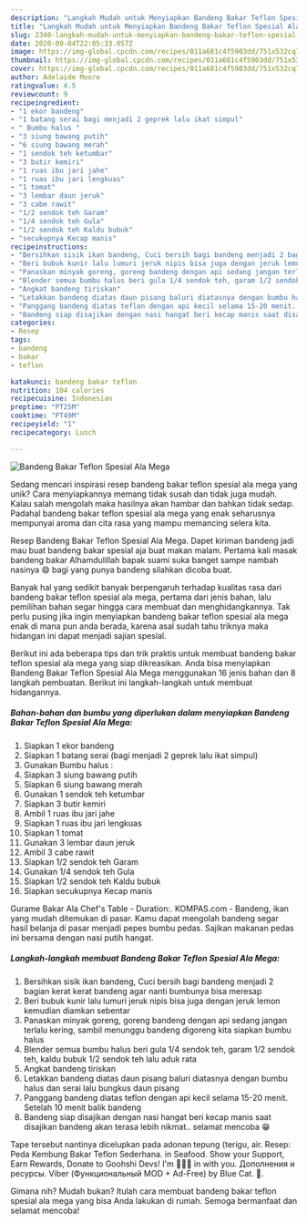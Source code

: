 ```yaml
---
description: "Langkah Mudah untuk Menyiapkan Bandeng Bakar Teflon Spesial Ala Mega Anti Gagal"
title: "Langkah Mudah untuk Menyiapkan Bandeng Bakar Teflon Spesial Ala Mega Anti Gagal"
slug: 2340-langkah-mudah-untuk-menyiapkan-bandeng-bakar-teflon-spesial-ala-mega-anti-gagal
date: 2020-09-04T22:05:33.057Z
image: https://img-global.cpcdn.com/recipes/011a681c4f5903dd/751x532cq70/bandeng-bakar-teflon-spesial-ala-mega-foto-resep-utama.jpg
thumbnail: https://img-global.cpcdn.com/recipes/011a681c4f5903dd/751x532cq70/bandeng-bakar-teflon-spesial-ala-mega-foto-resep-utama.jpg
cover: https://img-global.cpcdn.com/recipes/011a681c4f5903dd/751x532cq70/bandeng-bakar-teflon-spesial-ala-mega-foto-resep-utama.jpg
author: Adelaide Moore
ratingvalue: 4.5
reviewcount: 9
recipeingredient:
- "1 ekor bandeng"
- "1 batang serai bagi menjadi 2 geprek lalu ikat simpul"
- " Bumbu halus "
- "3 siung bawang putih"
- "6 siung bawang merah"
- "1 sendok teh ketumbar"
- "3 butir kemiri"
- "1 ruas ibu jari jahe"
- "1 ruas ibu jari lengkuas"
- "1 tomat"
- "3 lembar daun jeruk"
- "3 cabe rawit"
- "1/2 sendok teh Garam"
- "1/4 sendok teh Gula"
- "1/2 sendok teh Kaldu bubuk"
- "secukupnya Kecap manis"
recipeinstructions:
- "Bersihkan sisik ikan bandeng, Cuci bersih bagi bandeng menjadi 2 bagian kerat kerat bandeng agar nanti bumbunya bisa meresap"
- "Beri bubuk kunir lalu lumuri jeruk nipis bisa juga dengan jeruk lemon kemudian diamkan sebentar"
- "Panaskan minyak goreng, goreng bandeng dengan api sedang jangan terlalu kering, sambil menunggu bandeng digoreng kita siapkan bumbu halus"
- "Blender semua bumbu halus beri gula 1/4 sendok teh, garam 1/2 sendok teh, kaldu bubuk 1/2 sendok teh lalu aduk rata"
- "Angkat bandeng tiriskan"
- "Letakkan bandeng diatas daun pisang baluri diatasnya dengan bumbu halus dan serai lalu bungkus daun pisang"
- "Panggang bandeng diatas teflon dengan api kecil selama 15-20 menit. Setelah 10 menit balik bandeng"
- "Bandeng siap disajikan dengan nasi hangat beri kecap manis saat disajikan bandeng akan terasa lebih nikmat.. selamat mencoba 😁"
categories:
- Resep
tags:
- bandeng
- bakar
- teflon

katakunci: bandeng bakar teflon 
nutrition: 104 calories
recipecuisine: Indonesian
preptime: "PT25M"
cooktime: "PT49M"
recipeyield: "1"
recipecategory: Lunch

---
```



![Bandeng Bakar Teflon Spesial Ala Mega](https://img-global.cpcdn.com/recipes/011a681c4f5903dd/751x532cq70/bandeng-bakar-teflon-spesial-ala-mega-foto-resep-utama.jpg)

Sedang mencari inspirasi resep bandeng bakar teflon spesial ala mega yang unik? Cara menyiapkannya memang tidak susah dan tidak juga mudah. Kalau salah mengolah maka hasilnya akan hambar dan bahkan tidak sedap. Padahal bandeng bakar teflon spesial ala mega yang enak seharusnya mempunyai aroma dan cita rasa yang mampu memancing selera kita.

Resep Bandeng Bakar Teflon Spesial Ala Mega. Dapet kiriman bandeng jadi mau buat bandeng bakar spesial aja buat makan malam. Pertama kali masak bandeng bakar Alhamdulillah bapak suami suka banget sampe nambah nasinya 😄 bagi yang punya bandeng silahkan dicoba buat.

Banyak hal yang sedikit banyak berpengaruh terhadap kualitas rasa dari bandeng bakar teflon spesial ala mega, pertama dari jenis bahan, lalu pemilihan bahan segar hingga cara membuat dan menghidangkannya. Tak perlu pusing jika ingin menyiapkan bandeng bakar teflon spesial ala mega enak di mana pun anda berada, karena asal sudah tahu triknya maka hidangan ini dapat menjadi sajian spesial.


Berikut ini ada beberapa tips dan trik praktis untuk membuat bandeng bakar teflon spesial ala mega yang siap dikreasikan. Anda bisa menyiapkan Bandeng Bakar Teflon Spesial Ala Mega menggunakan 16 jenis bahan dan 8 langkah pembuatan. Berikut ini langkah-langkah untuk membuat hidangannya.

<!--inarticleads1-->

##### Bahan-bahan dan bumbu yang diperlukan dalam menyiapkan Bandeng Bakar Teflon Spesial Ala Mega:

1. Siapkan 1 ekor bandeng
1. Siapkan 1 batang serai (bagi menjadi 2 geprek lalu ikat simpul)
1. Gunakan  Bumbu halus :
1. Siapkan 3 siung bawang putih
1. Siapkan 6 siung bawang merah
1. Gunakan 1 sendok teh ketumbar
1. Siapkan 3 butir kemiri
1. Ambil 1 ruas ibu jari jahe
1. Siapkan 1 ruas ibu jari lengkuas
1. Siapkan 1 tomat
1. Gunakan 3 lembar daun jeruk
1. Ambil 3 cabe rawit
1. Siapkan 1/2 sendok teh Garam
1. Gunakan 1/4 sendok teh Gula
1. Siapkan 1/2 sendok teh Kaldu bubuk
1. Siapkan secukupnya Kecap manis


Gurame Bakar Ala Chef&#39;s Table - Duration:. KOMPAS.com - Bandeng, ikan yang mudah ditemukan di pasar. Kamu dapat mengolah bandeng segar hasil belanja di pasar menjadi pepes bumbu pedas. Sajikan makanan pedas ini bersama dengan nasi putih hangat. 

<!--inarticleads2-->

##### Langkah-langkah membuat Bandeng Bakar Teflon Spesial Ala Mega:

1. Bersihkan sisik ikan bandeng, Cuci bersih bagi bandeng menjadi 2 bagian kerat kerat bandeng agar nanti bumbunya bisa meresap
1. Beri bubuk kunir lalu lumuri jeruk nipis bisa juga dengan jeruk lemon kemudian diamkan sebentar
1. Panaskan minyak goreng, goreng bandeng dengan api sedang jangan terlalu kering, sambil menunggu bandeng digoreng kita siapkan bumbu halus
1. Blender semua bumbu halus beri gula 1/4 sendok teh, garam 1/2 sendok teh, kaldu bubuk 1/2 sendok teh lalu aduk rata
1. Angkat bandeng tiriskan
1. Letakkan bandeng diatas daun pisang baluri diatasnya dengan bumbu halus dan serai lalu bungkus daun pisang
1. Panggang bandeng diatas teflon dengan api kecil selama 15-20 menit. Setelah 10 menit balik bandeng
1. Bandeng siap disajikan dengan nasi hangat beri kecap manis saat disajikan bandeng akan terasa lebih nikmat.. selamat mencoba 😁


Tape tersebut nantinya dicelupkan pada adonan tepung (terigu, air. Resep: Peda Kembung Bakar Teflon Sederhana. in Seafood. Show your Support, Earn Rewards, Donate to Goohshi Devs! I&#39;m 🍹🍷🍺 in with you. Дополнения и ресурсы. Viber (Функциональный MOD + Ad-Free) by Blue Cat. 🍹. 

Gimana nih? Mudah bukan? Itulah cara membuat bandeng bakar teflon spesial ala mega yang bisa Anda lakukan di rumah. Semoga bermanfaat dan selamat mencoba!
